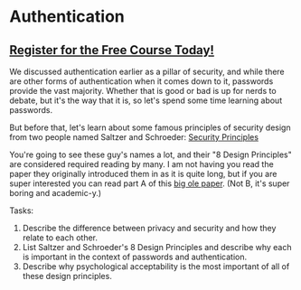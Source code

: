 # Authentication
##  [Register for the Free Course Today!](https://www.roppers.org/courses/security)
We discussed authentication earlier as a pillar of security, and while there are other forms of authentication when it comes down to it, passwords provide the vast majority. Whether that is good or bad is up for nerds to debate, but it's the way that it is, so let's spend some time learning about passwords. 

But before that, let's learn about some famous principles of security design from two people named Saltzer and Schroeder: [Security Principles](https://dwheeler.com/secure-programs/Secure-Programs-HOWTO/follow-good-principles.html)

You're going to see these guy's names a lot, and their "8 Design Principles" are considered required reading by many. I am not having you read the paper they originally introduced them in as it is quite long, but if you are super interested you can read part A of this [big ole paper](http://web.mit.edu/Saltzer/www/publications/protection/Basic.html). (Not B, it's super boring and academic-y.)

Tasks:

1. Describe the difference between privacy and security and how they relate to each other.
2. List Saltzer and Schroeder's 8 Design Principles and describe why each is important in the context of passwords and authentication. 
3. Describe why psychological acceptability is the most important of all of these design principles.